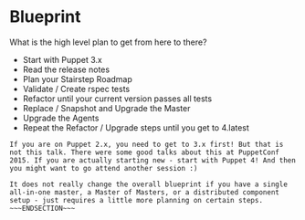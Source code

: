 <!SLIDE incremental>
# Blueprint
What is the high level plan to get from here to there?

* Start with Puppet 3.x
* Read the release notes
* Plan your Stairstep Roadmap
* Validate / Create rspec tests
* Refactor until your current version passes all tests
* Replace / Snapshot and Upgrade the Master
* Upgrade the Agents
* Repeat the Refactor / Upgrade steps until you get to 4.latest


~~~SECTION:notes~~~
If you are on Puppet 2.x, you need to get to 3.x first! But that is not this talk. There were some good talks about this at PuppetConf 2015. If you are actually starting new - start with Puppet 4! And then you might want to go attend another session :)

It does not really change the overall blueprint if you have a single all-in-one master, a Master of Masters, or a distributed component setup - just requires a little more planning on certain steps.
~~~ENDSECTION~~~
